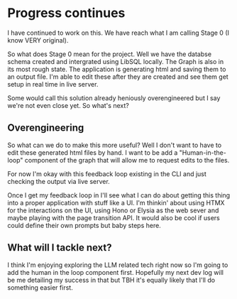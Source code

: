 # Progress continues

I have continued to work on this. We have reach what I am calling Stage 0 (I know VERY original). 

So what does Stage 0 mean for the project. Well we have the databse schema created and intergrated using
LibSQL locally. The Graph is also in its most rough state. The application is generating html and saving them
to an output file. I'm able to edit these after they are created and see them get setup in real time in live server.

Some would call this solution already heniously overengineered but I say we're not even close yet. So what's next?

## Overengineering 

So what can we do to make this more useful? Well I don't want to have to edit these generated html files by hand.
I want to be add a "Human-in-the-loop" component of the graph that will allow me to request edits to the files. 

For now I'm okay with this feedback loop existing in the CLI and just checking the output via live server.

Once I get my feedback loop in I'll see what I can do about getting this thing into a proper application with 
stuff like a UI. I'm thinkin' about using HTMX for the interactions on the UI, using Hono or Elysia as the web sever
and maybe playing with the page transition API. It would also be cool if users could define their own prompts but baby
steps here.

## What will I tackle next?

I think I'm enjoying exploring the LLM related tech right now so I'm going to add the human in the loop component first.
Hopefully my next dev log will be me detailing my success in that but TBH it's equally likely that I'll do something easier first.
